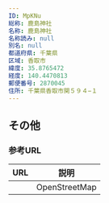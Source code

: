 ```yaml
---
ID: MpKNu
総称: 鹿島神社
名称: 鹿島神社
名称読み: null
別名: null
都道府県: 千葉県
区域: 香取市
緯度: 35.8765472
経度: 140.4470813
郵便番号: 2870045
住所: 千葉県香取市関５９４−１
---
```


## その他

### 参考URL

| URL | 説明          |
| --- | ------------- |
|     | OpenStreetMap |
